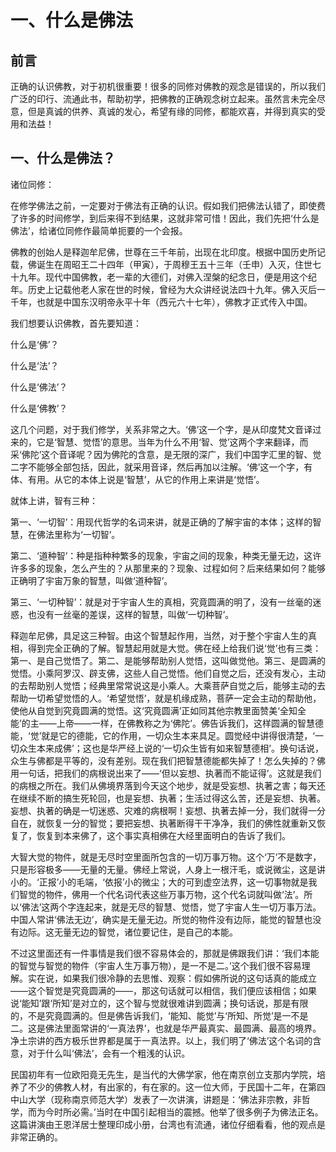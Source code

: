 # 一、什么是佛法
## 前言
正确的认识佛教，对于初机很重要！很多的同修对佛教的观念是错误的，所以我们广泛的印行、流通此书，帮助初学，把佛教的正确观念树立起来。虽然言未完全尽意，但是真诚的供养、真诚的发心，希望有缘的同修，都能欢喜，并得到真实的受用和法益！

## 一、什么是佛法？
诸位同修：

在修学佛法之前，一定要对于佛法有正确的认识。假如我们把佛法认错了，即使费了许多的时间修学，到后来得不到结果，这就非常可惜！因此，我们先把‘什么是佛法’，给诸位同修作最简单扼要的一个会报。

佛教的创始人是释迦牟尼佛，世尊在三千年前，出现在北印度。根据中国历史所记载，佛诞生在周昭王二十四年（甲寅），于周穆王五十三年（壬申）入灭，住世七十九年。现代中国佛教，老一辈的大德们，对佛入涅槃的纪念日，便是用这个纪年。历史上记载他老人家在世的时候，曾经为大众讲经说法四十九年。佛入灭后一千年，也就是中国东汉明帝永平十年（西元六十七年），佛教才正式传入中国。

我们想要认识佛教，首先要知道：

  什么是‘佛’？

  什么是‘法’？

  什么是‘佛法’？

  什么是‘佛教’？

这几个问题，对于我们修学，关系非常之大。‘佛’这一个字，是从印度梵文音译过来的，它是‘智慧、觉悟’的意思。当年为什么不用‘智、觉’这两个字来翻译，而采‘佛陀’这个音译呢？因为佛陀的含意，是无限的深广，我们中国字汇里的智、觉二字不能够全部包括，因此，就采用音译，然后再加以注解。‘佛’这一个字，有体、有用。从它的本体上说是‘智慧’，从它的作用上来讲是‘觉悟’。

就体上讲，智有三种：

第一、‘一切智’：用现代哲学的名词来讲，就是正确的了解宇宙的本体；这样的智慧，在佛法里称为‘一切智’。

第二、‘道种智’：种是指种种繁多的现象，宇宙之间的现象，种类无量无边，这许许多多的现象，怎么产生的？从那里来的？现象、过程如何？后来结果如何？能够正确明了宇宙万象的智慧，叫做‘道种智’。

第三、‘一切种智’：就是对于宇宙人生的真相，究竟圆满的明了，没有一丝毫的迷惑，也没有一丝毫的差误，这样的智慧，叫做‘一切种智’。

释迦牟尼佛，具足这三种智。由这个智慧起作用，当然，对于整个宇宙人生的真相，得到完全正确的了解。智慧起用就是大觉。佛在经上给我们说‘觉’也有三类：第一、是自己觉悟了。第二、是能够帮助别人觉悟，这叫做觉他。第三、是圆满的觉悟。小乘阿罗汉、辟支佛，这些人自己觉悟。他们自觉之后，还没有发心，主动的去帮助别人觉悟；经典里常常说这是小乘人。大乘菩萨自觉之后，能够主动的去帮助一切希望觉悟的人。‘希望觉悟’，就是机缘成熟，菩萨一定会主动的帮助他，使他从自觉到究竟圆满的觉悟。这‘究竟圆满’正如同其他宗教里面赞美‘全知全能’的主——上帝——一样，在佛教称之为‘佛陀’。佛告诉我们，这样圆满的智慧德能，‘觉’就是它的德能，它的作用，一切众生本来具足。圆觉经中讲得很清楚，‘一切众生本来成佛’；这也是华严经上说的‘一切众生皆有如来智慧德相’。换句话说，众生与佛都是平等的，没有差别。现在我们把智慧德能都失掉了！怎么失掉的？佛用一句话，把我们的病根说出来了——‘但以妄想、执著而不能证得’。这就是我们的病根之所在。我们从佛境界落到今天这个地步，就是受妄想、执著之害；每天还在继续不断的搞生死轮回，也是妄想、执著；生活过得这么苦，还是妄想、执著。妄想、执著的确是一切迷惑、灾难的病根啊！妄想、执著去掉一分，我们就得一分自在，就恢复一分的智觉；要把妄想、执著断得干干净净，我们的佛性就重新又恢复了，恢复到本来佛了，这个事实真相佛在大经里面明白的告诉了我们。

大智大觉的物件，就是无尽时空里面所包含的一切万事万物。这个‘万’不是数字，只是形容极多——无量的无量。佛经上常说，人身上一根汗毛，或说微尘，这是讲小的。‘正报’小的毛端，‘依报’小的微尘；大的可到虚空法界，这一切事物就是我们智觉的物件，佛用一个代名词代表这些万事万物，这个代名词就叫做‘法’。所以‘佛法’这两个字连起来，就是无尽的智慧、觉悟，觉了宇宙人生一切万事万法。中国人常讲‘佛法无边’，确实是无量无边。所觉的物件没有边际，能觉的智慧也没有边际。这无量无边的智觉，诸位要记住，是自己的本能。

不过这里面还有一件事情是我们很不容易体会的，那就是佛跟我们讲：‘我们本能的智觉与智觉的物件（宇宙人生万事万物），是一不是二。’这个我们很不容易理解。实在说，如果我们很冷静的去思惟、观察：假如佛所说的这句话真的能成立——这个智觉是究竟圆满的——，那这句话就可以相信，我们便应该相信；如果说‘能知’跟‘所知’是对立的，这个智与觉就很难讲到圆满；换句话说，那是有限的，不是究竟圆满的。但是佛告诉我们，‘能知、能觉’与‘所知、所觉’是一不是二。这是佛法里面常讲的‘一真法界’，也就是华严最真实、最圆满、最高的境界。净土宗讲的西方极乐世界都是属于一真法界。以上，我们明了‘佛法’这个名词的含意，对于什么叫‘佛法’，会有一个粗浅的认识。

民国初年有一位欧阳竟无先生，是当代的大佛学家，他在南京创立支那内学院，培养了不少的佛教人材，有出家的，有在家的。这一位大师，于民国十二年，在第四中山大学（现称南京师范大学）发表了一次讲演，讲题是：‘佛法非宗教，非哲学，而为今时所必需。’当时在中国引起相当的震撼。他举了很多例子为佛法正名。这篇讲演由王恩洋居士整理印成小册，台湾也有流通，诸位仔细看看，他的观点是非常正确的。
